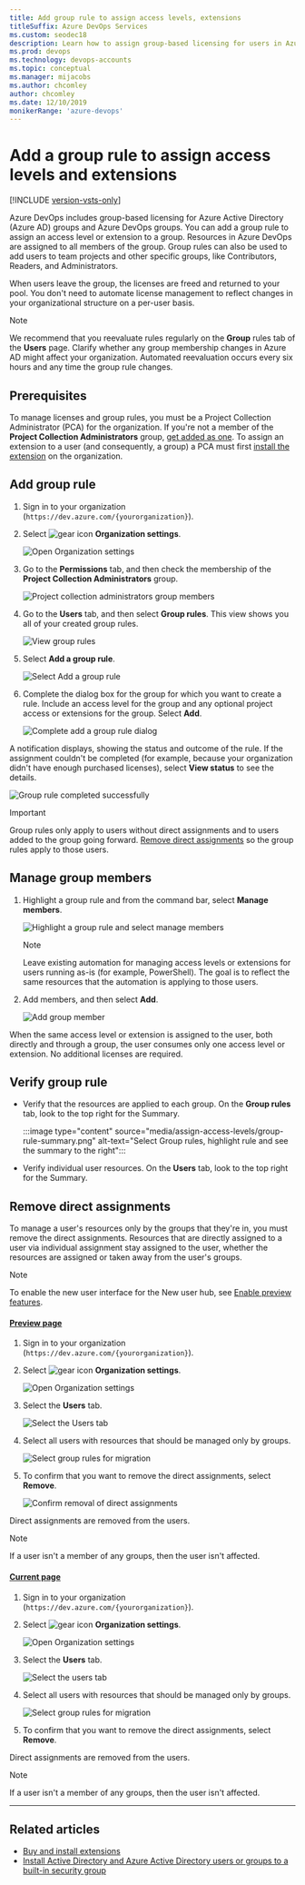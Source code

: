 ```yaml
---
title: Add group rule to assign access levels, extensions
titleSuffix: Azure DevOps Services
ms.custom: seodec18
description: Learn how to assign group-based licensing for users in Azure Active Directory and Azure DevOps groups by adding a group rule.
ms.prod: devops
ms.technology: devops-accounts
ms.topic: conceptual
ms.manager: mijacobs
ms.author: chcomley
author: chcomley
ms.date: 12/10/2019
monikerRange: 'azure-devops'
---
```

# Add a group rule to assign access levels and extensions

[!INCLUDE [version-vsts-only](../../_shared/version-vsts-only.md)]

Azure DevOps includes group-based licensing for Azure Active Directory (Azure AD) groups and Azure DevOps groups. You can add a group rule to assign an access level or extension to a group. Resources in Azure DevOps are assigned to all members of the group. Group rules can also be used to add users to team projects and other specific groups, like Contributors, Readers, and Administrators.

When users leave the group, the licenses are freed and returned to your pool. You don't need to automate license management to reflect changes in your organizational structure on a per-user basis.

> [!NOTE]
> We recommend that you reevaluate rules regularly on the **Group** rules tab of the **Users** page. Clarify whether any group membership changes in Azure AD might affect your organization. Automated reevaluation occurs every six hours and any time the group rule changes.

## Prerequisites

To manage licenses and group rules, you must be a Project Collection Administrator (PCA) for the organization. If you're not a member of the **Project Collection Administrators** group, [get added as one](../../organizations/security/set-project-collection-level-permissions.md).
To assign an extension to a user (and consequently, a group) a PCA must first [install the extension](../../marketplace/install-extension.md) on the organization.

## Add group rule

1. Sign in to your organization (```https://dev.azure.com/{yourorganization}```).

2. Select ![gear icon](../../media/icons/gear-icon.png) **Organization settings**.

   ![Open Organization settings](../../_shared/media/settings/open-admin-settings-vert.png)

3. Go to the **Permissions** tab, and then check the membership of the **Project Collection Administrators** group.

   ![Project collection administrators group members](media/assign-access-levels/project-collection-administrators-group-members-new.png)

4. Go to the **Users** tab, and then select **Group rules**. This view shows you all of your created group rules.

   ![View group rules](media/assign-access-levels/see-group-rules.png)

5. Select **Add a group rule**.

   ![Select Add a group rule](media/manage-group-licensing/add-group-rule.png)

6. Complete the dialog box for the group for which you want to create a rule. Include an access level for the group and any optional project access or extensions for the group. Select **Add**.

   ![Complete add a group rule dialog](media/assign-access-levels/add-group-rule-dialog-new.png)

A notification displays, showing the status and outcome of the rule. If the assignment couldn't be completed (for example, because your organization didn't have enough purchased licenses), select **View status** to see the details.

![Group rule completed successfully](media/assign-access-levels/group-rule-completed-successfully.png)

> [!IMPORTANT]
> Group rules only apply to users without direct assignments and to users added to the group going forward. [Remove direct assignments](#remove-direct-assignments) so the group rules apply to those users.

## Manage group members

1. Highlight a group rule and from the command bar, select **Manage members**.

   ![Highlight a group rule and select manage members](media/migrate-to-group-based-resource-management/highlight-rule-choose-manage-members.png)

   > [!NOTE]
   > Leave existing automation for managing access levels or extensions for users running as-is (for example, PowerShell). The goal is to reflect the same resources that the automation is applying to those users.

2. Add members, and then select **Add**.

   ![Add group member](media/migrate-to-group-based-resource-management/add-group-members.png)

When the same access level or extension is assigned to the user, both directly and through a group, the user consumes only one access level or extension. No additional licenses are required.

## Verify group rule

- Verify that the resources are applied to each group. On the **Group rules** tab, look to the top right for the Summary.

   :::image type="content" source="media/assign-access-levels/group-rule-summary.png" alt-text="Select Group rules, highlight rule and see the summary to the right":::

- Verify individual user resources. On the **Users** tab, look to the top right for the Summary.

## Remove direct assignments

To manage a user's resources only by the groups that they're in, you must remove the direct assignments. Resources that are directly assigned to a user via individual assignment stay assigned to the user, whether the resources are assigned or taken away from the user's groups.

> [!NOTE]   
> To enable the new user interface for the New user hub, see [Enable preview features](../../project/navigation/preview-features.md).

#### [Preview page](#tab/preview-page) 

1. Sign in to your organization (```https://dev.azure.com/{yourorganization}```).

2. Select ![gear icon](../../media/icons/gear-icon.png) **Organization settings**.

   ![Open Organization settings](../../_shared/media/settings/open-admin-settings-vert.png)

3. Select the **Users** tab.

   ![Select the Users tab](../billing/media/change-number-paid-extension-users/select-users-in-organization-settings.png)

4. Select all users with resources that should be managed only by groups.

   ![Select group rules for migration](media/remove-direct-assignments/choose-remove-direct-assignments-preview.png)

5. To confirm that you want to remove the direct assignments, select **Remove**.

   ![Confirm removal of direct assignments](media/remove-direct-assignments/confirm-removal-of-direct-assignments.png)

Direct assignments are removed from the users.

> [!Note]
> If a user isn't a member of any groups, then the user isn't affected.

#### [Current page](#tab/current-page)

1. Sign in to your organization (```https://dev.azure.com/{yourorganization}```).

2. Select ![gear icon](../../media/icons/gear-icon.png) **Organization settings**.

   ![Open Organization settings](../../_shared/media/settings/open-admin-settings-vert.png)

3. Select the **Users** tab.

   ![Select the users tab
](media/remove-direct-assignments/users-tab-vert.png)

4. Select all users with resources that should be managed only by groups.

   ![Select group rules for migration](media/remove-direct-assignments/choose-remove-direct-assignments-vert.png)

5. To confirm that you want to remove the direct assignments, select **Remove**.

Direct assignments are removed from the users.

> [!Note]
> If a user isn't a member of any groups, then the user isn't affected.

* * *

## Related articles

* [Buy and install extensions](../../marketplace/install-extension.md)
* [Install Active Directory and Azure Active Directory users or groups to a built-in security group](../security/add-ad-aad-built-in-security-groups.md)


